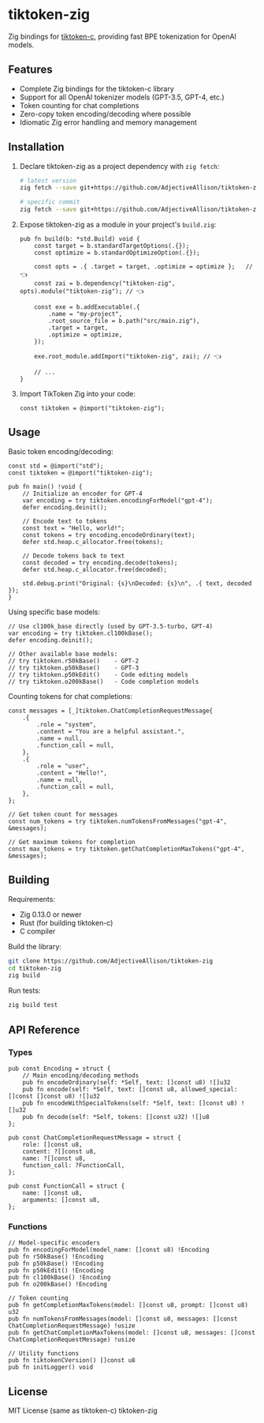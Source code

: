 # tiktoken-zig

Zig bindings for [tiktoken-c](https://github.com/kojix2/tiktoken-c), providing fast BPE tokenization for OpenAI models.

## Features

- Complete Zig bindings for the tiktoken-c library
- Support for all OpenAI tokenizer models (GPT-3.5, GPT-4, etc.)
- Token counting for chat completions
- Zero-copy token encoding/decoding where possible
- Idiomatic Zig error handling and memory management

## Installation

1. Declare tiktoken-zig as a project dependency with `zig fetch`:

    ```sh
    # latest version
    zig fetch --save git+https://github.com/AdjectiveAllison/tiktoken-zig.git#main

    # specific commit
    zig fetch --save git+https://github.com/AdjectiveAllison/tiktoken-zig.git#COMMIT
    ```

2. Expose tiktoken-zig as a module in your project's `build.zig`:

    ```zig
    pub fn build(b: *std.Build) void {
        const target = b.standardTargetOptions(.{});
        const optimize = b.standardOptimizeOption(.{});

        const opts = .{ .target = target, .optimize = optimize };   // 👈
        const zai = b.dependency("tiktoken-zig", opts).module("tiktoken-zig"); // 👈

        const exe = b.addExecutable(.{
            .name = "my-project",
            .root_source_file = b.path("src/main.zig"),
            .target = target,
            .optimize = optimize,
        });

        exe.root_module.addImport("tiktoken-zig", zai); // 👈

        // ...
    }
    ```

3. Import TikToken Zig into your code:

    ```zig
    const tiktoken = @import("tiktoken-zig");
    ```

## Usage

Basic token encoding/decoding:

```zig
const std = @import("std");
const tiktoken = @import("tiktoken-zig");

pub fn main() !void {
    // Initialize an encoder for GPT-4
    var encoding = try tiktoken.encodingForModel("gpt-4");
    defer encoding.deinit();

    // Encode text to tokens
    const text = "Hello, world!";
    const tokens = try encoding.encodeOrdinary(text);
    defer std.heap.c_allocator.free(tokens);

    // Decode tokens back to text
    const decoded = try encoding.decode(tokens);
    defer std.heap.c_allocator.free(decoded);

    std.debug.print("Original: {s}\nDecoded: {s}\n", .{ text, decoded });
}
```

Using specific base models:

```zig
// Use cl100k_base directly (used by GPT-3.5-turbo, GPT-4)
var encoding = try tiktoken.cl100kBase();
defer encoding.deinit();

// Other available base models:
// try tiktoken.r50kBase()    - GPT-2
// try tiktoken.p50kBase()    - GPT-3
// try tiktoken.p50kEdit()    - Code editing models
// try tiktoken.o200kBase()   - Code completion models
```

Counting tokens for chat completions:

```zig
const messages = [_]tiktoken.ChatCompletionRequestMessage{
    .{
        .role = "system",
        .content = "You are a helpful assistant.",
        .name = null,
        .function_call = null,
    },
    .{
        .role = "user",
        .content = "Hello!",
        .name = null,
        .function_call = null,
    },
};

// Get token count for messages
const num_tokens = try tiktoken.numTokensFromMessages("gpt-4", &messages);

// Get maximum tokens for completion
const max_tokens = try tiktoken.getChatCompletionMaxTokens("gpt-4", &messages);
```

## Building

Requirements:
- Zig 0.13.0 or newer
- Rust (for building tiktoken-c)
- C compiler

Build the library:
```bash
git clone https://github.com/AdjectiveAllison/tiktoken-zig
cd tiktoken-zig
zig build
```

Run tests:
```bash
zig build test
```

## API Reference

### Types

```zig
pub const Encoding = struct {
    // Main encoding/decoding methods
    pub fn encodeOrdinary(self: *Self, text: []const u8) ![]u32
    pub fn encode(self: *Self, text: []const u8, allowed_special: []const []const u8) ![]u32
    pub fn encodeWithSpecialTokens(self: *Self, text: []const u8) ![]u32
    pub fn decode(self: *Self, tokens: []const u32) ![]u8
};

pub const ChatCompletionRequestMessage = struct {
    role: []const u8,
    content: ?[]const u8,
    name: ?[]const u8,
    function_call: ?FunctionCall,
};

pub const FunctionCall = struct {
    name: []const u8,
    arguments: []const u8,
};
```

### Functions

```zig
// Model-specific encoders
pub fn encodingForModel(model_name: []const u8) !Encoding
pub fn r50kBase() !Encoding
pub fn p50kBase() !Encoding
pub fn p50kEdit() !Encoding
pub fn cl100kBase() !Encoding
pub fn o200kBase() !Encoding

// Token counting
pub fn getCompletionMaxTokens(model: []const u8, prompt: []const u8) u32
pub fn numTokensFromMessages(model: []const u8, messages: []const ChatCompletionRequestMessage) !usize
pub fn getChatCompletionMaxTokens(model: []const u8, messages: []const ChatCompletionRequestMessage) !usize

// Utility functions
pub fn tiktokenCVersion() []const u8
pub fn initLogger() void
```

## License

MIT License (same as tiktoken-c) tiktoken-zig
